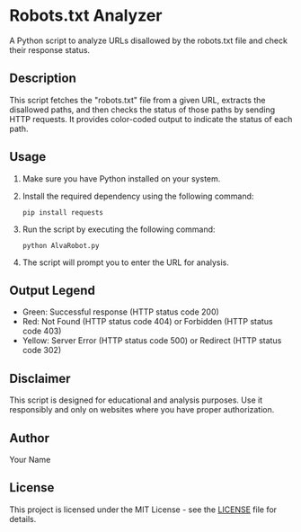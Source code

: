 # Robots.txt Analyzer

A Python script to analyze URLs disallowed by the robots.txt file and check their response status.

## Description

This script fetches the "robots.txt" file from a given URL, extracts the disallowed paths, and then checks the status of those paths by sending HTTP requests. It provides color-coded output to indicate the status of each path.

## Usage

1. Make sure you have Python installed on your system.
2. Install the required dependency using the following command:

    ```
    pip install requests
    ```
   
3. Run the script by executing the following command:

    ```
    python AlvaRobot.py
    ```

4. The script will prompt you to enter the URL for analysis.

## Output Legend

- Green: Successful response (HTTP status code 200)
- Red: Not Found (HTTP status code 404) or Forbidden (HTTP status code 403)
- Yellow: Server Error (HTTP status code 500) or Redirect (HTTP status code 302)

## Disclaimer

This script is designed for educational and analysis purposes. Use it responsibly and only on websites where you have proper authorization.

## Author

Your Name

## License

This project is licensed under the MIT License - see the [LICENSE](LICENSE) file for details.
